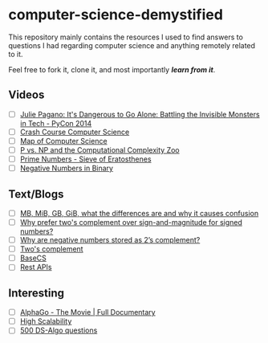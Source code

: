 # computer-science-demystified
This repository mainly contains the resources I used to find answers to questions I had regarding computer science and anything remotely related to it.

Feel free to fork it, clone it, and most importantly ***learn from it***.

## Videos
- [ ] [Julie Pagano: It's Dangerous to Go Alone: Battling the Invisible Monsters in Tech - PyCon 2014](https://www.youtube.com/watch?v=1i8ylq4j_EY&ab_channel=PyCon2014)
- [ ] [Crash Course Computer Science](https://www.youtube.com/watch?v=tpIctyqH29Q&list=PLH2l6uzC4UEW0s7-KewFLBC1D0l6XRfye&ab_channel=CrashCourse)
- [ ] [Map of Computer Science](https://www.youtube.com/watch?v=SzJ46YA_RaA)
- [ ] [P vs. NP and the Computational Complexity Zoo](https://www.youtube.com/watch?v=YX40hbAHx3s)
- [ ] [Prime Numbers - Sieve of Eratosthenes](https://www.youtube.com/watch?v=V08g_lkKj6Q&ab_channel=Region10ESC)
- [ ] [Negative Numbers in Binary](https://www.youtube.com/watch?v=dHB7jFjESLY&ab_channel=MrPowell%27sComputerScienceChannel)

## Text/Blogs
- [ ] [MB, MiB, GB, GiB, what the differences are and why it causes confusion](http://www.andrewwhyman.com/blog/rants/mb-mib-gb-gib-what-the-differences-are-and-why-it-causes-confusion/)
- [ ] [Why prefer two's complement over sign-and-magnitude for signed numbers?](https://stackoverflow.com/questions/1125304/why-prefer-twos-complement-over-sign-and-magnitude-for-signed-numbers#:~:text=Two's%20complement%20allows%20negative%20and,together%20without%20any%20special%20logic.&text=This%20means%20that%20subtraction%20and,same%20circuit%20in%20the%20cpu.)
- [ ] [Why are negative numbers stored as 2’s complement?](https://www.geeksforgeeks.org/why-are-negative-numbers-stored-as-2s-complement/)
- [ ] [Two's complement](http://www.cs.cornell.edu/~tomf/notes/cps104/twoscomp.html)
- [ ] [BaseCS](https://medium.com/basecs) 
- [ ] [Rest APIs](https://tutorialedge.net/software-eng/what-is-a-rest-api/)

## Interesting
- [ ] [AlphaGo - The Movie | Full Documentary](https://www.youtube.com/watch?v=WXuK6gekU1Y&ab_channel=DeepMind)
- [ ] [High Scalability](http://highscalability.com/all-time-favorites/)
- [ ] [500 DS-Algo questions](https://www.quora.com/q/techiedelight/500-Data-Structures-and-Algorithms-interview-questions-and-their-solutions)

